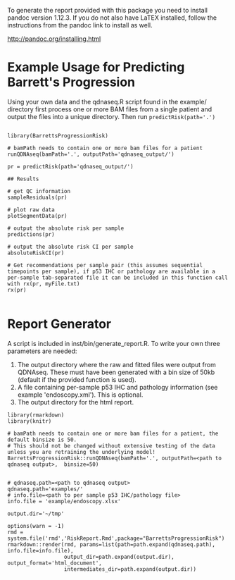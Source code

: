 
To generate the report provided with this package you need to install pandoc version 1.12.3. If you do not also have LaTEX installed, follow the instructions from the pandoc link to install as well.

http://pandoc.org/installing.html


# Example Usage for Predicting Barrett's Progression

Using your own data and the qdnaseq.R script found in the example/ directory first process one or more BAM files from a single patient and output the files into a unique directory. Then run `predictRisk(path='.')`

```

library(BarrettsProgressionRisk)

# bamPath needs to contain one or more bam files for a patient
runQDNAseq(bamPath='.', outputPath='qdnaseq_output/')

pr = predictRisk(path='qdnaseq_output/')

## Results

# get QC information
sampleResiduals(pr)

# plot raw data
plotSegmentData(pr)

# output the absolute risk per sample
predictions(pr)

# output the absolute risk CI per sample
absoluteRiskCI(pr)

# Get recommendations per sample pair (this assumes sequential timepoints per sample), if p53 IHC or pathology are available in a per-sample tab-separated file it can be included in this function call with rx(pr, myFile.txt)
rx(pr)


```

# Report Generator

A script is included in inst/bin/generate_report.R. To write your own three parameters are needed:

1. The output directory where the raw and fitted files were output from QDNAseq. These must have been generated with a bin size of 50kb (default if the provided function is used).
2. A file containing per-sample p53 IHC and pathology information (see example 'endoscopy.xml'). This is optional.
3. The output directory for the html report.

```
library(rmarkdown)
library(knitr)

# bamPath needs to contain one or more bam files for a patient, the default binsize is 50. 
# This should not be changed without extensive testing of the data unless you are retraining the underlying model!  
BarrettsProgressionRisk::runQDNAseq(bamPath='.', outputPath=<path to qdnaseq output>,  binsize=50)


# qdnaseq.path=<path to qdnaseq output>
qdnaseq.path='examples/'
# info.file=<path to per sample p53 IHC/pathology file>
info.file = 'example/endoscopy.xlsx'

output.dir='~/tmp'

options(warn = -1)
rmd = system.file('rmd','RiskReport.Rmd',package="BarrettsProgressionRisk")
rmarkdown::render(rmd, params=list(path=path.expand(qdnaseq.path), info.file=info.file), 
                  output_dir=path.expand(output.dir), output_format='html_document',
                  intermediates_dir=path.expand(output.dir))

```


